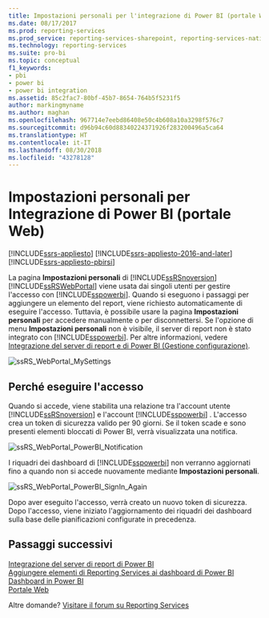 ```yaml
---
title: Impostazioni personali per l'integrazione di Power BI (portale Web) | Microsoft Docs
ms.date: 08/17/2017
ms.prod: reporting-services
ms.prod_service: reporting-services-sharepoint, reporting-services-native
ms.technology: reporting-services
ms.suite: pro-bi
ms.topic: conceptual
f1_keywords:
- pbi
- power bi
- power bi integration
ms.assetid: 85c2fac7-80bf-45b7-8654-764b5f5231f5
author: markingmyname
ms.author: maghan
ms.openlocfilehash: 967714e7eebd86408e50c4b608a10a3298f576c7
ms.sourcegitcommit: d96b94c60d88340224371926f283200496a5ca64
ms.translationtype: HT
ms.contentlocale: it-IT
ms.lasthandoff: 08/30/2018
ms.locfileid: "43278128"
---
```

# <a name="my-settings-for-power-bi-integration-web-portal"></a>Impostazioni personali per Integrazione di Power BI (portale Web)

[!INCLUDE[ssrs-appliesto](../includes/ssrs-appliesto.md)] [!INCLUDE[ssrs-appliesto-2016-and-later](../includes/ssrs-appliesto-2016-and-later.md)] [!INCLUDE[ssrs-appliesto-pbirsi](../includes/ssrs-appliesto-pbirs.md)]

La pagina **Impostazioni personali** di [!INCLUDE[ssRSnoversion](../includes/ssrsnoversion-md.md)] [!INCLUDE[ssRSWebPortal](../includes/ssrswebportal.md)] viene usata dai singoli utenti per gestire l'accesso con [!INCLUDE[sspowerbi](../includes/sspowerbi-md.md)]. Quando si eseguono i passaggi per aggiungere un elemento del report, viene richiesto automaticamente di eseguire l'accesso.  Tuttavia, è possibile usare la pagina **Impostazioni personali** per accedere manualmente o per disconnettersi.  Se l'opzione di menu **Impostazioni personali** non è visibile, il server di report non è stato integrato con [!INCLUDE[sspowerbi](../includes/sspowerbi-md.md)].  Per altre informazioni, vedere [Integrazione del server di report e di Power BI &#40;Gestione configurazione&#41;](../reporting-services/install-windows/power-bi-report-server-integration-configuration-manager.md).  
  
![ssRS_WebPortal_MySettings](../reporting-services/media/ssrs-webportal-mysettings.png)  
  
## <a name="why-sign-in"></a>Perché eseguire l'accesso

 Quando si accede, viene stabilita una relazione tra l'account utente [!INCLUDE[ssRSnoversion](../includes/ssrsnoversion-md.md)] e l'account [!INCLUDE[sspowerbi](../includes/sspowerbi-md.md)] .  L'accesso crea un token di sicurezza valido per 90 giorni. Se il token scade e sono presenti elementi bloccati di Power BI, verrà visualizzata una notifica.  
   
 ![ssRS_WebPortal_PowerBI_Notification](../reporting-services/media/ssrs-webportal-powerbi-notification.png)    
   
I riquadri dei dashboard di [!INCLUDE[sspowerbi](../includes/sspowerbi-md.md)] non verranno aggiornati fino a quando non si accede nuovamente mediante **Impostazioni personali**.  
  
![ssRS_WebPortal_PowerBI_SignIn_Again](../reporting-services/media/ssrs-webportal-powerbi-signin-again.png)  
  
Dopo aver eseguito l'accesso, verrà creato un nuovo token di sicurezza.  Dopo l'accesso, viene iniziato l'aggiornamento dei riquadri dei dashboard sulla base delle pianificazioni configurate in precedenza.  

## <a name="next-steps"></a>Passaggi successivi

[Integrazione del server di report di Power BI](../reporting-services/install-windows/power-bi-report-server-integration-configuration-manager.md)   
[Aggiungere elementi di Reporting Services ai dashboard di Power BI](../reporting-services/pin-reporting-services-items-to-power-bi-dashboards.md)   
[Dashboard in Power BI](https://powerbi.microsoft.com/documentation/powerbi-service-dashboards/)  
[Portale Web](../reporting-services/web-portal-ssrs-native-mode.md)  

Altre domande? [Visitare il forum su Reporting Services](http://go.microsoft.com/fwlink/?LinkId=620231)
